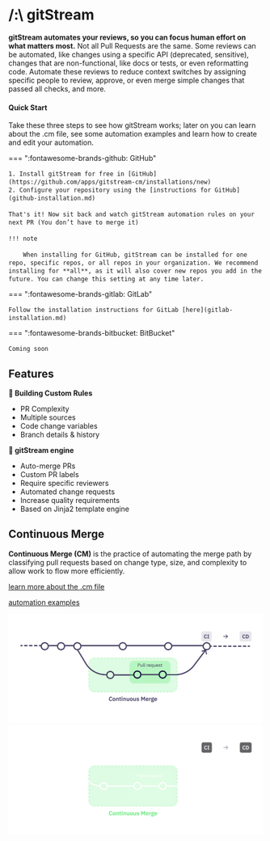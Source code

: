 # /:\ gitStream

**gitStream automates your reviews, so you can focus human effort on what matters most.** Not all Pull Requests are the same. Some reviews can be automated, like changes using a specific API (deprecated, sensitive), changes that are non-functional, like docs or tests, or even reformatting code. Automate these reviews to reduce context switches by assigning specific people to review, approve, or even merge simple changes that passed all checks, and more.

#### Quick Start

Take these three steps to see how gitStream works; later on you can learn about the .cm file, see some automation examples and learn how to create and edit your automation.

=== ":fontawesome-brands-github: GitHub"

	1. Install gitStream for free in [GitHub](https://github.com/apps/gitstream-cm/installations/new)
	2. Configure your repository using the [instructions for GitHub](github-installation.md)
	
	That's it! Now sit back and watch gitStream automation rules on your next PR (You don’t have to merge it)

	!!! note 

		When installing for GitHub, gitStream can be installed for one repo, specific repos, or all repos in your organization. We recommend installing for **all**, as it will also cover new repos you add in the future. You can change this setting at any time later.


=== ":fontawesome-brands-gitlab: GitLab"

	Follow the installation instructions for GitLab [here](gitlab-installation.md)

=== ":fontawesome-brands-bitbucket: BitBucket"

	Coming soon


## Features

**📐  Building Custom Rules**

- PR Complexity 
- Multiple sources
- Code change variables  
- Branch details & history


**🤖  gitStream engine**

- Auto-merge PRs
- Custom PR labels
- Require specific reviewers 
- Automated change requests
- Increase quality requirements 
- Based on Jinja2 template engine

## Continuous Merge

**Continuous Merge (CM)** is the practice of automating the merge path by classifying pull requests based on change type, size, and complexity to allow work to flow more efficiently.

[learn more about the .cm file](/cm-file)

[automation examples](/examples)

![Continuous Merge](/assets/ContinuousMerge3l.png#only-light)
![Continuous Merge](/assets/ContinuousMerge3d.png#only-dark)

